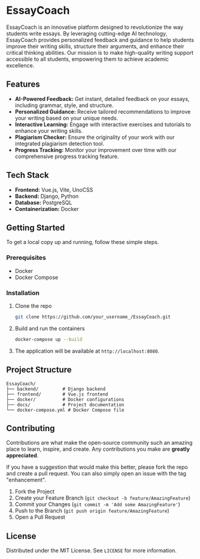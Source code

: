 # EssayCoach

EssayCoach is an innovative platform designed to revolutionize the way students write essays. By leveraging cutting-edge AI technology, EssayCoach provides personalized feedback and guidance to help students improve their writing skills, structure their arguments, and enhance their critical thinking abilities. Our mission is to make high-quality writing support accessible to all students, empowering them to achieve academic excellence.

## Features

- **AI-Powered Feedback:** Get instant, detailed feedback on your essays, including grammar, style, and structure.
- **Personalized Guidance:** Receive tailored recommendations to improve your writing based on your unique needs.
- **Interactive Learning:** Engage with interactive exercises and tutorials to enhance your writing skills.
- **Plagiarism Checker:** Ensure the originality of your work with our integrated plagiarism detection tool.
- **Progress Tracking:** Monitor your improvement over time with our comprehensive progress tracking feature.

## Tech Stack

- **Frontend:** Vue.js, Vite, UnoCSS
- **Backend:** Django, Python
- **Database:** PostgreSQL
- **Containerization:** Docker

## Getting Started

To get a local copy up and running, follow these simple steps.

### Prerequisites

- Docker
- Docker Compose

### Installation

1. Clone the repo
   ```sh
   git clone https://github.com/your_username_/EssayCoach.git
   ```
2. Build and run the containers
   ```sh
   docker-compose up --build
   ```
3. The application will be available at `http://localhost:8080`.

## Project Structure

```
EssayCoach/
├── backend/         # Django backend
├── frontend/        # Vue.js frontend
├── docker/          # Docker configurations
├── docs/            # Project documentation
└── docker-compose.yml # Docker Compose file
```

## Contributing

Contributions are what make the open-source community such an amazing place to learn, inspire, and create. Any contributions you make are **greatly appreciated**.

If you have a suggestion that would make this better, please fork the repo and create a pull request. You can also simply open an issue with the tag "enhancement".

1. Fork the Project
2. Create your Feature Branch (`git checkout -b feature/AmazingFeature`)
3. Commit your Changes (`git commit -m 'Add some AmazingFeature'`)
4. Push to the Branch (`git push origin feature/AmazingFeature`)
5. Open a Pull Request

## License

Distributed under the MIT License. See `LICENSE` for more information.